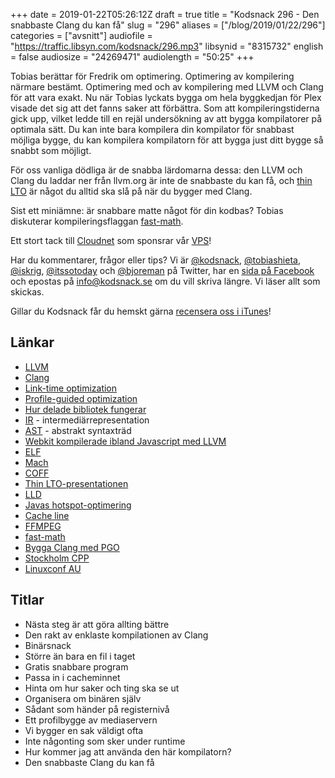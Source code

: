 +++
date = 2019-01-22T05:26:12Z
draft = true
title = "Kodsnack 296 - Den snabbaste Clang du kan få"
slug = "296"
aliases = ["/blog/2019/01/22/296"]
categories = ["avsnitt"]
audiofile = "https://traffic.libsyn.com/kodsnack/296.mp3"
libsynid = "8315732"
english = false
audiosize = "24269471"
audiolength = "50:25"
+++

Tobias berättar för Fredrik om optimering. Optimering av kompilering närmare bestämt. Optimering med och av kompilering med LLVM och Clang för att vara exakt. Nu när Tobias lyckats bygga om hela byggkedjan för Plex visade det sig att det fanns saker att förbättra. Som att kompileringstiderna gick upp, vilket ledde till en rejäl undersökning av att bygga kompilatorer på optimala sätt. Du kan inte bara kompilera din kompilator för snabbast möjliga bygge, du kan kompilera kompilatorn för att bygga just ditt bygge så snabbt som möjligt.

För oss vanliga dödliga är de snabba lärdomarna dessa: den LLVM och Clang du laddar ner från llvm.org är inte de snabbaste du kan få, och [thin LTO](https://www.youtube.com/watch?v=p9nH2vZ2mNo) är något du alltid ska slå på när du bygger med Clang.

Sist ett miniämne: är snabbare matte något för din kodbas? Tobias diskuterar kompileringsflaggan [fast-math](https://scicomp.stackexchange.com/questions/20867/what-does-ffast-math-do).

Ett stort tack till [Cloudnet](http://www.cloudnet.se) som sponsrar vår [VPS](http://en.wikipedia.org/wiki/Virtual_private_server)!

Har du kommentarer, frågor eller tips? Vi är [@kodsnack](https://www.twitter.com/kodsnack), [@tobiashieta](https://www.twitter.com/tobiashieta), [@iskrig](https://www.twitter.com/iskrig), [@itssotoday](https://twitter.com/itssotoday) och [@bjoreman](https://www.twitter.com/bjoreman) på Twitter, har en [sida på Facebook](https://www.facebook.com/kodsnack) och epostas på [info@kodsnack.se](mailto:info@kodsnack.se) om du vill skriva längre. Vi läser allt som skickas.

Gillar du Kodsnack får du hemskt gärna [recensera oss i iTunes](http://itunes.apple.com/se/podcast/kodsnack/id561631498?l=en)!

## Länkar ##
* [LLVM](https://en.wikipedia.org/wiki/LLVM)
* [Clang](https://en.wikipedia.org/wiki/Clang)
* [Link-time optimization](https://en.wikipedia.org/wiki/Interprocedural_optimization)
* [Profile-guided optimization](https://en.wikipedia.org/wiki/Profile-guided_optimization)
* [Hur delade bibliotek fungerar](https://kodsnack.se/278/)
* [IR](https://en.wikipedia.org/wiki/Intermediate_representation) - intermediärrepresentation
* [AST](https://en.wikipedia.org/wiki/Abstract_syntax_tree) - abstrakt syntaxträd
* [Webkit kompilerade ibland Javascript med LLVM](https://webkit.org/blog/3362/introducing-the-webkit-ftl-jit/)
* [ELF](https://en.wikipedia.org/wiki/Executable_and_Linkable_Format)
* [Mach](https://en.wikipedia.org/wiki/Mach_%28kernel%29)
* [COFF](https://en.wikipedia.org/wiki/COFF)
* [Thin LTO-presentationen](https://www.youtube.com/watch?v=p9nH2vZ2mNo)
* [LLD](https://lld.llvm.org/)
* [Javas hotspot-optimering](https://stackoverflow.com/questions/7854808/hotspot-jit-optimizations)
* [Cache line](https://stackoverflow.com/questions/3928995/how-do-cache-lines-work)
* [FFMPEG](https://ffmpeg.org/)
* [fast-math](https://scicomp.stackexchange.com/questions/20867/what-does-ffast-math-do)
* [Bygga Clang med PGO](https://llvm.org/docs/HowToBuildWithPGO.html)
* [Stockholm CPP](https://www.meetup.com/StockholmCpp/)
* [Linuxconf AU](https://linux.conf.au/)

## Titlar ##
* Nästa steg är att göra allting bättre
* Den rakt av enklaste kompilationen av Clang
* Binärsnack
* Större än bara en fil i taget
* Gratis snabbare program
* Passa in i cacheminnet
* Hinta om hur saker och ting ska se ut
* Organisera om binären själv
* Sådant som händer på registernivå
* Ett profilbygge av mediaservern
* Vi bygger en sak väldigt ofta
* Inte någonting som sker under runtime
* Hur kommer jag att använda den här kompilatorn?
* Den snabbaste Clang du kan få